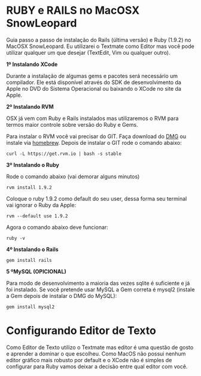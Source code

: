 RUBY e RAILS no MacOSX SnowLeopard
===

Guia passo a passo de instalação do Rails (última versão) e Ruby (1.9.2) no MacOSX SnowLeopard. Eu utilizarei o Textmate como Editor mas você pode utilizar qualquer um que desejar (TextEdit, Vim ou qualquer outro).

**1º Instalando XCode**

Durante a instalação de algumas gems e pacotes será necessário um compilador. Ele está disponível através do SDK de desenvolvimento da Apple no DVD do Sistema Operacional ou baixando o XCode no site da Apple.

**2º Instalando RVM**

OSX já vem com Ruby e Rails instalados mas utilizaremos o RVM para termos maior controle sobre versão do Ruby e Gems. 

Para instalar o RVM você vai precisar do GIT. Faça download do [DMG](http://code.google.com/p/git-osx-installer/downloads/list) ou instale via [homebrew](http://mxcl.github.com/homebrew/). Depois de instalar o GIT rode o comando abaixo:

    curl -L https://get.rvm.io | bash -s stable

**3º Instalando o Ruby**

Rode o comando abaixo (vai demorar alguns minutos)

    rvm install 1.9.2

Coloque o ruby 1.9.2 como default do seu user, dessa forma seu terminal vai ignorar o Ruby da Apple:

    rvm --default use 1.9.2

Agora o comando abaixo deve funcionar:

    ruby -v

**4º Instalando o Rails**

    gem install rails

**5 ºMySQL (OPICIONAL)**

Para modo de desenvolvimento a maioria das vezes sqlite é suficiente e já foi instalado. Se você pretende usar MySQL a Gem correta é mysql2 (instale a Gem depois de instalar o DMG do MySQL):

    gem install mysql2

Configurando Editor de Texto
===

Como Editor de Texto utilizo o Textmate mas editor é uma questão de gosto e aprender a dominar o que escolheu. Como MacOS não possui nenhum editor gráfico mais robusto por default e o XCode não é simples de configurar para Ruby vamos deixar a decisão entre qual editor com você.
